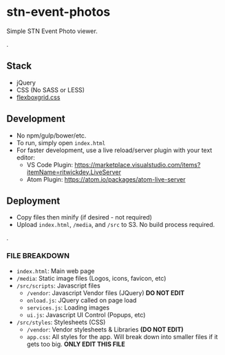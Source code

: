 # stn-event-photos

Simple STN Event Photo viewer.

.

## Stack
- jQuery
- CSS (No SASS or LESS)
- [flexboxgrid.css](http://flexboxgrid.com/)

## Development
- No npm/gulp/bower/etc.
- To run, simply open `index.html`
- For faster development, use a live reload/server plugin with your text editor:
    - VS Code Plugin: https://marketplace.visualstudio.com/items?itemName=ritwickdey.LiveServer
    - Atom Plugin: https://atom.io/packages/atom-live-server


## Deployment
- Copy files then minify (if desired - not required)
- Upload `index.html`, `/media`, and `/src` to S3. No build process required. 



.


### FILE BREAKDOWN
- `index.html`: Main web page
- `/media`: Static image files (Logos, icons, favicon, etc)
- `/src/scripts`: Javascript files
    - `/vendor`: Javascript Vendor files (JQuery) **DO NOT EDIT**
    - `onload.js`: JQuery called on page load
    - `services.js`: Loading images
    - `ui.js`: Javascript UI Control (Popups, etc)
- `/src/styles`: Stylesheets (CSS)
    - `/vendor`: Vendor stylesheets & Libraries **(DO NOT EDIT)**
    - `app.css`: All styles for the app. Will break down into smaller files if it gets too big. **ONLY EDIT THIS FILE**


